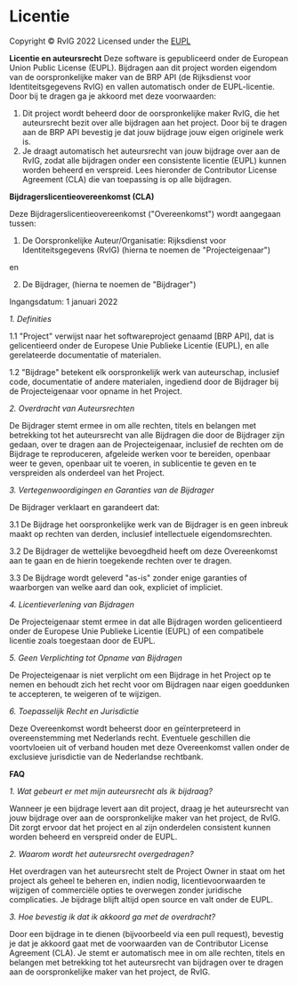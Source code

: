 # Licentie

Copyright © RvIG 2022
Licensed under the [EUPL](https://interoperable-europe.ec.europa.eu/collection/eupl/eupl-text-eupl-12)


**Licentie en auteursrecht**
Deze software is gepubliceerd onder de European Union Public License (EUPL). Bijdragen aan dit project worden eigendom van de oorspronkelijke maker van de BRP API (de Rijksdienst voor Identiteitsgegevens RvIG) en vallen automatisch onder de EUPL-licentie. Door bij te dragen ga je akkoord met deze voorwaarden:
1. Dit project wordt beheerd door de oorspronkelijke maker RvIG, die het auteursrecht bezit over alle bijdragen aan het project. Door bij te dragen aan de BRP API bevestig je dat jouw bijdrage jouw eigen originele werk is.
2. Je draagt automatisch het auteursrecht van jouw bijdrage over aan de RvIG, zodat alle bijdragen onder een consistente licentie (EUPL) kunnen worden beheerd en verspreid. Lees hieronder de Contributor License Agreement (CLA) die van toepassing is op alle bijdragen.


**Bijdragerslicentieovereenkomst (CLA)**

Deze Bijdragerslicentieovereenkomst ("Overeenkomst") wordt aangegaan tussen:

1. De Oorspronkelijke Auteur/Organisatie: Rijksdienst voor Identiteitsgegevens (RvIG)
(hierna te noemen de "Projecteigenaar")

en

2. De Bijdrager, (hierna te noemen de "Bijdrager")

Ingangsdatum: 1 januari 2022


*1. Definities*

1.1 "Project" verwijst naar het softwareproject genaamd [BRP API], dat is gelicentieerd onder de Europese Unie Publieke Licentie (EUPL), en alle gerelateerde documentatie of materialen.

1.2 "Bijdrage" betekent elk oorspronkelijk werk van auteurschap, inclusief code, documentatie of andere materialen, ingediend door de Bijdrager bij de Projecteigenaar voor opname in het Project.


*2. Overdracht van Auteursrechten*

De Bijdrager stemt ermee in om alle rechten, titels en belangen met betrekking tot het auteursrecht van alle Bijdragen die door de Bijdrager zijn gedaan, over te dragen aan de Projecteigenaar, inclusief de rechten om de Bijdrage te reproduceren, afgeleide werken voor te bereiden, openbaar weer te geven, openbaar uit te voeren, in sublicentie te geven en te verspreiden als onderdeel van het Project.


*3. Vertegenwoordigingen en Garanties van de Bijdrager*

De Bijdrager verklaart en garandeert dat:

3.1 De Bijdrage het oorspronkelijke werk van de Bijdrager is en geen inbreuk maakt op rechten van derden, inclusief intellectuele eigendomsrechten.

3.2 De Bijdrager de wettelijke bevoegdheid heeft om deze Overeenkomst aan te gaan en de hierin toegekende rechten over te dragen.

3.3 De Bijdrage wordt geleverd "as-is" zonder enige garanties of waarborgen van welke aard dan ook, expliciet of impliciet.


*4. Licentieverlening van Bijdragen*

De Projecteigenaar stemt ermee in dat alle Bijdragen worden gelicentieerd onder de Europese Unie Publieke Licentie (EUPL) of een compatibele licentie zoals toegestaan door de EUPL.


*5. Geen Verplichting tot Opname van Bijdragen*

De Projecteigenaar is niet verplicht om een Bijdrage in het Project op te nemen en behoudt zich het recht voor om Bijdragen naar eigen goeddunken te accepteren, te weigeren of te wijzigen.


*6. Toepasselijk Recht en Jurisdictie*

Deze Overeenkomst wordt beheerst door en geïnterpreteerd in overeenstemming met Nederlands recht. Eventuele geschillen die voortvloeien uit of verband houden met deze Overeenkomst vallen onder de exclusieve jurisdictie van de Nederlandse rechtbank.



**FAQ**

*1. Wat gebeurt er met mijn auteursrecht als ik bijdraag?*

Wanneer je een bijdrage levert aan dit project, draag je het auteursrecht van jouw bijdrage over aan de oorspronkelijke maker van het project, de RvIG. Dit zorgt ervoor dat het project en al zijn onderdelen consistent kunnen worden beheerd en verspreid onder de EUPL.

*2. Waarom wordt het auteursrecht overgedragen?*

Het overdragen van het auteursrecht stelt de Project Owner in staat om het project als geheel te beheren en, indien nodig, licentievoorwaarden te wijzigen of commerciële opties te overwegen zonder juridische complicaties. Je bijdrage blijft altijd open source en valt onder de EUPL.

*3. Hoe bevestig ik dat ik akkoord ga met de overdracht?*

Door een bijdrage in te dienen (bijvoorbeeld via een pull request), bevestig je dat je akkoord gaat met de voorwaarden van de Contributor License Agreement (CLA). Je stemt er automatisch mee in om alle rechten, titels en belangen met betrekking tot het auteursrecht van bijdragen over te dragen aan de oorspronkelijke maker van het project, de RvIG.
